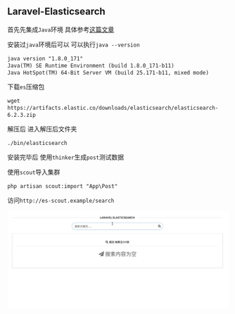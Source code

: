 ## Laravel-Elasticsearch

首先先集成`Java`环境 具体参考[这篇文章](https://www.digitalocean.com/community/tutorials/how-to-install-java-with-apt-get-on-debian-8)

安装过`java`环境后可以 可以执行`java --version`
```
java version "1.8.0_171"
Java(TM) SE Runtime Environment (build 1.8.0_171-b11)
Java HotSpot(TM) 64-Bit Server VM (build 25.171-b11, mixed mode)
```
下载`es`压缩包
```
wget https://artifacts.elastic.co/downloads/elasticsearch/elasticsearch-6.2.3.zip
```
解压后 进入解压后文件夹
```
./bin/elasticsearch
```
安装完毕后 使用`thinker`生成`post`测试数据

使用`scout`导入集群
```
php artisan scout:import "App\Post"
```

访问`http://es-scout.example/search`

![1.gif](/public/screenshot/1.gif)